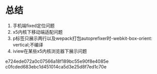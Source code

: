 # 总结

1. 手机端fixed定位问题
2. x5内核下移动端适配问题
3. p标签只展示两行以及wepack打包autoprefixer时-webkit-box-orient: vertical;不编译
4. iview在某些x5内核浏览器下展示问题

e724ede072a0c07566a18f189bc55e90f8e4085e
c0fcded683ebc1d451014ca5d3e25d8f7ed1c70e
